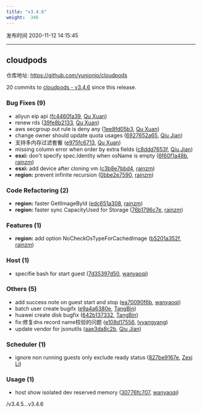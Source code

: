 ```yaml
---
title: "v3.4.6"
weight: -346
---
```


发布时间 2020-11-12 14:15:45

-----

## cloudpods

仓库地址: https://github.com/yunionio/cloudpods

20 commits to [cloudpods - v3.4.6] since this release.

### Bug Fixes (9)
- aliyun eip api ([fc4460fa39](https://github.com/yunionio/cloudpods/commit/fc4460fa3981b4212ebba269f05a458ba67f1098), [Qu Xuan](mailto:quxuan@yunionyun.com))
- renew rds ([39fe8b2133](https://github.com/yunionio/cloudpods/commit/39fe8b2133afc6303e3889c50bd0e3e8c937bdd2), [Qu Xuan](mailto:quxuan@yunionyun.com))
- aws secgroup out rule is deny any ([1ee8fd05b3](https://github.com/yunionio/cloudpods/commit/1ee8fd05b3c9990505b4b200947ceb0e738f17ba), [Qu Xuan](mailto:quxuan@yunionyun.com))
- change owner should update quota usages ([6927652a65](https://github.com/yunionio/cloudpods/commit/6927652a65d3ade05edb11a5f2e59695c77e6e23), [Qiu Jian](mailto:qiujian@yunionyun.com))
- 支持多内存过滤套餐 ([e975fc6713](https://github.com/yunionio/cloudpods/commit/e975fc67131c600fb23a5e3f45317550656d4a7b), [Qu Xuan](mailto:quxuan@yunionyun.com))
- missing column error when order by extra fields ([c8ddd7653f](https://github.com/yunionio/cloudpods/commit/c8ddd7653f3757645cbc0da1032c73721a9e21b6), [Qiu Jian](mailto:qiujian@yunionyun.com))
- **esxi:** don't specify spec.Identity when osName is empty ([6f60f1a48b](https://github.com/yunionio/cloudpods/commit/6f60f1a48b7efb410b92b2edd33f7cb5aebc8b58), [rainzm](mailto:mjoycarry@gmail.com))
- **esxi:** add device after cloning vm ([c3b8e7bbd4](https://github.com/yunionio/cloudpods/commit/c3b8e7bbd4a31c6b43fced933af055425a9c2047), [rainzm](mailto:mjoycarry@gmail.com))
- **region:** prevent infinite recursion ([0bbe2e7590](https://github.com/yunionio/cloudpods/commit/0bbe2e759051a7cbf540b279fbf05e85d4080e65), [rainzm](mailto:mjoycarry@gmail.com))

### Code Refactoring (2)
- **region:** faster GetIImageById ([edc651a308](https://github.com/yunionio/cloudpods/commit/edc651a30817c59bfafe6122ef3e8f830dafc50d), [rainzm](mailto:mjoycarry@gmail.com))
- **region:** faster sync CapacityUsed for Storage ([76b1796c7e](https://github.com/yunionio/cloudpods/commit/76b1796c7e1068be94a9564df54d462683d5153a), [rainzm](mailto:mjoycarry@gmail.com))

### Features (1)
- **region:** add option NoCheckOsTypeForCachedImage ([b5201a352f](https://github.com/yunionio/cloudpods/commit/b5201a352fa4dd7d5cb2ec8fb0200125d642dcbf), [rainzm](mailto:mjoycarry@gmail.com))

### Host (1)
- specifie bash for start guest ([7d35397d50](https://github.com/yunionio/cloudpods/commit/7d35397d5015f23437bf1ea0de6081f82ad98df1), [wanyaoqi](mailto:wanyaoqi@yunionyun.com))

### Others (5)
- add success note on guest start and stop ([ea70090f6b](https://github.com/yunionio/cloudpods/commit/ea70090f6b4b7e1662d7829e66558a7bbaec4f61), [wanyaoqi](mailto:wanyaoqi@yunionyun.com))
- batch user create bugifx ([e9a4a6380e](https://github.com/yunionio/cloudpods/commit/e9a4a6380e30ec7857fbfd5e9bceddda225a38ec), [TangBin](mailto:tangbin@yunion.cn))
- huawei create disk bugfix ([642b137332](https://github.com/yunionio/cloudpods/commit/642b1373328cc86277015e4d9844c42ba9f029b2), [TangBin](mailto:tangbin@yunion.cn))
- fix:修复dns record name校验的问题 ([e108d17556](https://github.com/yunionio/cloudpods/commit/e108d17556a6a0f8bb52aacea834bf9c2ea41016), [lvyangyang](mailto:lvyangyang@yunion.cn))
- update vendor for jsonutils ([aae3da8c2b](https://github.com/yunionio/cloudpods/commit/aae3da8c2b4ff75607ccb3cb99f29c84fa6b095f), [Qiu Jian](mailto:qiujian@yunionyun.com))

### Scheduler (1)
- ignore non running guests only exclude ready status ([827be9167e](https://github.com/yunionio/cloudpods/commit/827be9167e5c4984c05a45eb6f861df4991e4354), [Zexi Li](mailto:zexi.li@qq.com))

### Usage (1)
- host show isolated dev reserved memory ([30776fc707](https://github.com/yunionio/cloudpods/commit/30776fc707ad300eb30fcafd2849efd95b982c5e), [wanyaoqi](mailto:wanyaoqi@yunionyun.com))

[cloudpods - v3.4.6]: https://github.com/yunionio/cloudpods/compare/v3.4.5...v3.4.6
/v3.4.5...v3.4.6
